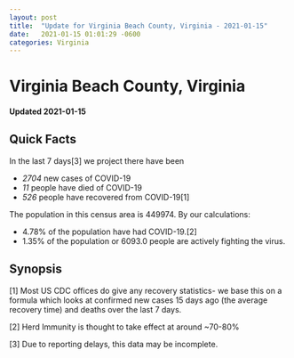 ```yaml
---
layout: post
title:  "Update for Virginia Beach County, Virginia - 2021-01-15"
date:   2021-01-15 01:01:29 -0600
categories: Virginia
---
```


# Virginia Beach County, Virginia
#### Updated 2021-01-15

## Quick Facts

In the last 7 days[3] we project there have been
- *2704* new cases of COVID-19
- *11* people have died of COVID-19
- *526* people have recovered from COVID-19[1]

The population in this census area is 449974. By our calculations:
- 4.78% of the population have had COVID-19.[2]
- 1.35% of the population or 6093.0 people are actively fighting the virus.

## Synopsis




[1] Most US CDC offices do give any recovery statistics- we base this on a formula which looks at confirmed new cases
15 days ago (the average recovery time) and deaths over the last 7 days.

[2] Herd Immunity is thought to take effect at around ~70-80%

[3] Due to reporting delays, this data may be incomplete.
 
    